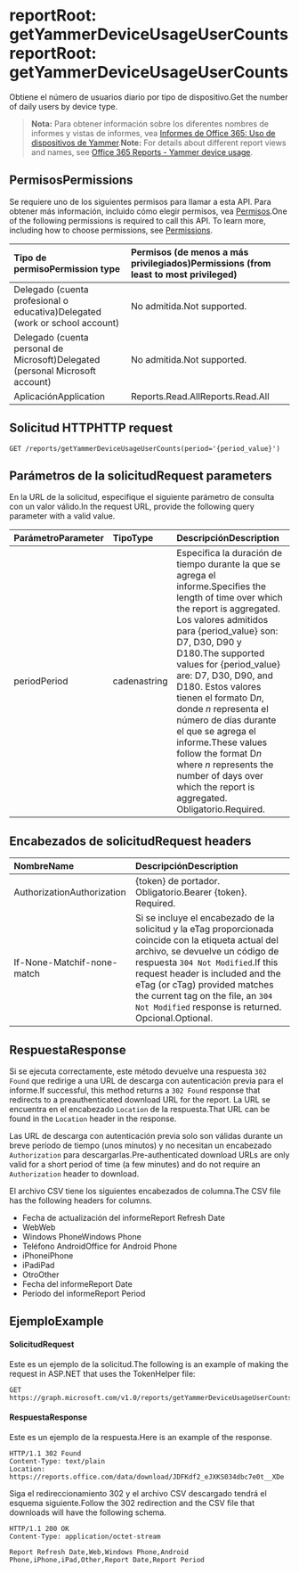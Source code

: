 # <a name="reportroot-getyammerdeviceusageusercounts"></a><span data-ttu-id="27177-101">reportRoot: getYammerDeviceUsageUserCounts</span><span class="sxs-lookup"><span data-stu-id="27177-101">reportRoot: getYammerDeviceUsageUserCounts</span></span>

<span data-ttu-id="27177-102">Obtiene el número de usuarios diario por tipo de dispositivo.</span><span class="sxs-lookup"><span data-stu-id="27177-102">Get the number of daily users by device type.</span></span>

> <span data-ttu-id="27177-103">**Nota:** Para obtener información sobre los diferentes nombres de informes y vistas de informes, vea [Informes de Office 365: Uso de dispositivos de Yammer]((https://support.office.com/client/Yammer-device-usage-b793ffdd-effa-43d0-849a-b1ca2e899f38)).</span><span class="sxs-lookup"><span data-stu-id="27177-103">**Note:** For details about different report views and names, see [Office 365 Reports - Yammer device usage]((https://support.office.com/client/Yammer-device-usage-b793ffdd-effa-43d0-849a-b1ca2e899f38)).</span></span>

## <a name="permissions"></a><span data-ttu-id="27177-104">Permisos</span><span class="sxs-lookup"><span data-stu-id="27177-104">Permissions</span></span>

<span data-ttu-id="27177-p101">Se requiere uno de los siguientes permisos para llamar a esta API. Para obtener más información, incluido cómo elegir permisos, vea [Permisos](../../../concepts/permissions_reference.md).</span><span class="sxs-lookup"><span data-stu-id="27177-p101">One of the following permissions is required to call this API. To learn more, including how to choose permissions, see [Permissions](../../../concepts/permissions_reference.md).</span></span>

| <span data-ttu-id="27177-107">Tipo de permiso</span><span class="sxs-lookup"><span data-stu-id="27177-107">Permission type</span></span>                        | <span data-ttu-id="27177-108">Permisos (de menos a más privilegiados)</span><span class="sxs-lookup"><span data-stu-id="27177-108">Permissions (from least to most privileged)</span></span> |
| :------------------------------------- | :--------------------------------------- |
| <span data-ttu-id="27177-109">Delegado (cuenta profesional o educativa)</span><span class="sxs-lookup"><span data-stu-id="27177-109">Delegated (work or school account)</span></span>     | <span data-ttu-id="27177-110">No admitida.</span><span class="sxs-lookup"><span data-stu-id="27177-110">Not supported.</span></span>                           |
| <span data-ttu-id="27177-111">Delegado (cuenta personal de Microsoft)</span><span class="sxs-lookup"><span data-stu-id="27177-111">Delegated (personal Microsoft account)</span></span> | <span data-ttu-id="27177-112">No admitida.</span><span class="sxs-lookup"><span data-stu-id="27177-112">Not supported.</span></span>                           |
| <span data-ttu-id="27177-113">Aplicación</span><span class="sxs-lookup"><span data-stu-id="27177-113">Application</span></span>                            | <span data-ttu-id="27177-114">Reports.Read.All</span><span class="sxs-lookup"><span data-stu-id="27177-114">Reports.Read.All</span></span>                         |

## <a name="http-request"></a><span data-ttu-id="27177-115">Solicitud HTTP</span><span class="sxs-lookup"><span data-stu-id="27177-115">HTTP request</span></span>

<!-- { "blockType": "ignored" } --> 

```http
GET /reports/getYammerDeviceUsageUserCounts(period='{period_value}')
```

## <a name="request-parameters"></a><span data-ttu-id="27177-116">Parámetros de la solicitud</span><span class="sxs-lookup"><span data-stu-id="27177-116">Request parameters</span></span>

<span data-ttu-id="27177-117">En la URL de la solicitud, especifique el siguiente parámetro de consulta con un valor válido.</span><span class="sxs-lookup"><span data-stu-id="27177-117">In the request URL, provide the following query parameter with a valid value.</span></span>

| <span data-ttu-id="27177-118">Parámetro</span><span class="sxs-lookup"><span data-stu-id="27177-118">Parameter</span></span> | <span data-ttu-id="27177-119">Tipo</span><span class="sxs-lookup"><span data-stu-id="27177-119">Type</span></span>   | <span data-ttu-id="27177-120">Descripción</span><span class="sxs-lookup"><span data-stu-id="27177-120">Description</span></span>                              |
| :-------- | :----- | :--------------------------------------- |
| <span data-ttu-id="27177-121">period</span><span class="sxs-lookup"><span data-stu-id="27177-121">Period</span></span>    | <span data-ttu-id="27177-122">cadena</span><span class="sxs-lookup"><span data-stu-id="27177-122">string</span></span> | <span data-ttu-id="27177-123">Especifica la duración de tiempo durante la que se agrega el informe.</span><span class="sxs-lookup"><span data-stu-id="27177-123">Specifies the length of time over which the report is aggregated.</span></span> <span data-ttu-id="27177-124">Los valores admitidos para {period_value} son: D7, D30, D90 y D180.</span><span class="sxs-lookup"><span data-stu-id="27177-124">The supported values for {period_value} are: D7, D30, D90, and D180.</span></span> <span data-ttu-id="27177-125">Estos valores tienen el formato D*n*, donde *n* representa el número de días durante el que se agrega el informe.</span><span class="sxs-lookup"><span data-stu-id="27177-125">These values follow the format D*n* where *n* represents the number of days over which the report is aggregated.</span></span> <span data-ttu-id="27177-126">Obligatorio.</span><span class="sxs-lookup"><span data-stu-id="27177-126">Required.</span></span> |

## <a name="request-headers"></a><span data-ttu-id="27177-127">Encabezados de solicitud</span><span class="sxs-lookup"><span data-stu-id="27177-127">Request headers</span></span>

| <span data-ttu-id="27177-128">Nombre</span><span class="sxs-lookup"><span data-stu-id="27177-128">Name</span></span>          | <span data-ttu-id="27177-129">Descripción</span><span class="sxs-lookup"><span data-stu-id="27177-129">Description</span></span>               |
| :------------ | :------------------------ |
| <span data-ttu-id="27177-130">Authorization</span><span class="sxs-lookup"><span data-stu-id="27177-130">Authorization</span></span> | <span data-ttu-id="27177-p103">{token} de portador. Obligatorio.</span><span class="sxs-lookup"><span data-stu-id="27177-p103">Bearer {token}. Required.</span></span> |
| <span data-ttu-id="27177-133">If-None-Match</span><span class="sxs-lookup"><span data-stu-id="27177-133">if-none-match</span></span> | <span data-ttu-id="27177-134">Si se incluye el encabezado de la solicitud y la eTag proporcionada coincide con la etiqueta actual del archivo, se devuelve un código de respuesta `304 Not Modified`.</span><span class="sxs-lookup"><span data-stu-id="27177-134">If this request header is included and the eTag (or cTag) provided matches the current tag on the file, an `304 Not Modified` response is returned.</span></span> <span data-ttu-id="27177-135">Opcional.</span><span class="sxs-lookup"><span data-stu-id="27177-135">Optional.</span></span> |

## <a name="response"></a><span data-ttu-id="27177-136">Respuesta</span><span class="sxs-lookup"><span data-stu-id="27177-136">Response</span></span>

<span data-ttu-id="27177-137">Si se ejecuta correctamente, este método devuelve una respuesta `302 Found` que redirige a una URL de descarga con autenticación previa para el informe.</span><span class="sxs-lookup"><span data-stu-id="27177-137">If successful, this method returns a `302 Found` response that redirects to a preauthenticated download URL for the report.</span></span> <span data-ttu-id="27177-138">La URL se encuentra en el encabezado `Location` de la respuesta.</span><span class="sxs-lookup"><span data-stu-id="27177-138">That URL can be found in the `Location` header in the response.</span></span>

<span data-ttu-id="27177-139">Las URL de descarga con autenticación previa solo son válidas durante un breve período de tiempo (unos minutos) y no necesitan un encabezado `Authorization` para descargarlas.</span><span class="sxs-lookup"><span data-stu-id="27177-139">Pre-authenticated download URLs are only valid for a short period of time (a few minutes) and do not require an `Authorization` header to download.</span></span>

<span data-ttu-id="27177-140">El archivo CSV tiene los siguientes encabezados de columna.</span><span class="sxs-lookup"><span data-stu-id="27177-140">The CSV file has the following headers for columns.</span></span>

- <span data-ttu-id="27177-141">Fecha de actualización del informe</span><span class="sxs-lookup"><span data-stu-id="27177-141">Report Refresh Date</span></span>
- <span data-ttu-id="27177-142">Web</span><span class="sxs-lookup"><span data-stu-id="27177-142">Web</span></span>
- <span data-ttu-id="27177-143">Windows Phone</span><span class="sxs-lookup"><span data-stu-id="27177-143">Windows Phone</span></span>
- <span data-ttu-id="27177-144">Teléfono Android</span><span class="sxs-lookup"><span data-stu-id="27177-144">Office for Android Phone</span></span>
- <span data-ttu-id="27177-145">iPhone</span><span class="sxs-lookup"><span data-stu-id="27177-145">iPhone</span></span>
- <span data-ttu-id="27177-146">iPad</span><span class="sxs-lookup"><span data-stu-id="27177-146">iPad</span></span>
- <span data-ttu-id="27177-147">Otro</span><span class="sxs-lookup"><span data-stu-id="27177-147">Other</span></span>
- <span data-ttu-id="27177-148">Fecha del informe</span><span class="sxs-lookup"><span data-stu-id="27177-148">Report Date</span></span>
- <span data-ttu-id="27177-149">Período del informe</span><span class="sxs-lookup"><span data-stu-id="27177-149">Report Period</span></span>

## <a name="example"></a><span data-ttu-id="27177-150">Ejemplo</span><span class="sxs-lookup"><span data-stu-id="27177-150">Example</span></span>

#### <a name="request"></a><span data-ttu-id="27177-151">Solicitud</span><span class="sxs-lookup"><span data-stu-id="27177-151">Request</span></span>

<span data-ttu-id="27177-152">Este es un ejemplo de la solicitud.</span><span class="sxs-lookup"><span data-stu-id="27177-152">The following is an example of making the request in ASP.NET that uses the TokenHelper file:</span></span>

<!-- {
  "blockType": "request",
  "name": "reportroot_getyammerdeviceusageusercounts"
}-->

```http
GET https://graph.microsoft.com/v1.0/reports/getYammerDeviceUsageUserCounts(period='D7')
```

#### <a name="response"></a><span data-ttu-id="27177-153">Respuesta</span><span class="sxs-lookup"><span data-stu-id="27177-153">Response</span></span>

<span data-ttu-id="27177-154">Este es un ejemplo de la respuesta.</span><span class="sxs-lookup"><span data-stu-id="27177-154">Here is an example of the response.</span></span>

<!-- { "blockType": "ignored" } --> 

```http
HTTP/1.1 302 Found
Content-Type: text/plain
Location: https://reports.office.com/data/download/JDFKdf2_eJXKS034dbc7e0t__XDe
```

<span data-ttu-id="27177-155">Siga el redireccionamiento 302 y el archivo CSV descargado tendrá el esquema siguiente.</span><span class="sxs-lookup"><span data-stu-id="27177-155">Follow the 302 redirection and the CSV file that downloads will have the following schema.</span></span>

<!-- {
  "blockType": "response",
  "truncated": true,
  "@odata.type": "stream"
} -->

```http
HTTP/1.1 200 OK
Content-Type: application/octet-stream

Report Refresh Date,Web,Windows Phone,Android Phone,iPhone,iPad,Other,Report Date,Report Period
```
